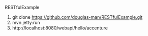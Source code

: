  RESTfulExample
 
 1. git clone https://github.com/douglas-man/RESTfulExample.git
 2. mvn jetty:run
 3. http://localhost:8080/webapi/hello/accenture
